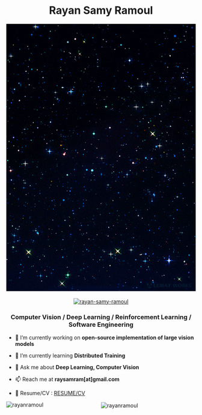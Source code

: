 <h1 align="center">Rayan Samy Ramoul</h1>

<img src="https://github.com/rayanramoul/rayanramoul/blob/master/space.gif?raw=true" width="800" heigh="100"/>

<p align="center">
<a href="https://linkedin.com/in/rayan-samy-ramoul" target="blank"><img align="center" src="https://raw.githubusercontent.com/rahuldkjain/github-profile-readme-generator/master/src/images/icons/Social/linked-in-alt.svg" alt="rayan-samy-ramoul" height="30" width="30" /></a>
</p>

<h3 align="center">Computer Vision / Deep Learning / Reinforcement Learning / Software Engineering </h3>


- 🔭 I’m currently working on **open-source implementation of large vision models**

- 🌱 I’m currently learning **Distributed Training**

- 💬 Ask me about **Deep Learning, Computer Vision**

- 📫 Reach me at **raysamram[at]gmail.com**

- 📄 Resume/CV : <a href="https://github.com/rayanramoul/rayanramoul/blob/master/Resume.pdf">RESUME/CV</a>


<p align="center"><img align="left" src="https://github-readme-stats.vercel.app/api/top-langs?username=rayanramoul&show_icons=true&locale=en&layout=compact&theme=tokyonight" alt="rayanramoul" />
<img align="center" src="https://github-readme-streak-stats.herokuapp.com/?user=rayanramoul&theme=tokyonight" alt="rayanramoul" /></p>
